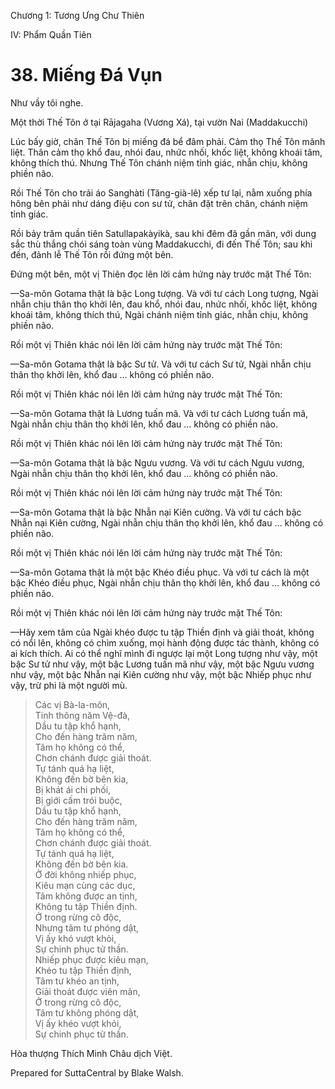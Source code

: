  

Chương 1: Tương Ưng Chư Thiên

IV: Phẩm Quần Tiên

# 38\. Miếng Ðá Vụn

Như vầy tôi nghe.

Một thời Thế Tôn ở tại Rājagaha (Vương Xá), tại vườn Nai (Maddakucchi)

Lúc bấy giờ, chân Thế Tôn bị miếng đá bể đâm phải. Cảm thọ Thế Tôn mãnh liệt. Thân cảm thọ khổ đau, nhói đau, nhức nhối, khốc liệt, không khoái tâm, không thích thú. Nhưng Thế Tôn chánh niệm tỉnh giác, nhẫn chịu, không phiền não.

Rồi Thế Tôn cho trải áo Sanghàti (Tăng-già-lê) xếp tư lại, nằm xuống phía hông bên phải như dáng điệu con sư tử, chân đặt trên chân, chánh niệm tỉnh giác.

Rồi bảy trăm quần tiên Satullapakàyikà, sau khi đêm đã gần mãn, với dung sắc thù thắng chói sáng toàn vùng Maddakucchi, đi đến Thế Tôn; sau khi đến, đảnh lễ Thế Tôn rồi đứng một bên.

Ðứng một bên, một vị Thiên đọc lên lời cảm hứng này trước mặt Thế Tôn:

—Sa-môn Gotama thật là bậc Long tượng. Và với tư cách Long tượng, Ngài nhẫn chịu thân thọ khởi lên, đau khổ, nhói đau, nhức nhối, khốc liệt, không khoái tâm, không thích thú, Ngài chánh niệm tỉnh giác, nhẫn chịu, không phiền não.

Rồi một vị Thiên khác nói lên lời cảm hứng này trước mặt Thế Tôn:

—Sa-môn Gotama thật là bậc Sư tử. Và với tư cách Sư tử, Ngài nhẫn chịu thân thọ khởi lên, khổ đau … không có phiền não.

Rồi một vị Thiên khác nói lên lời cảm hứng này trước mặt Thế Tôn:

—Sa-môn Gotama thật là Lương tuấn mã. Và với tư cách Lương tuấn mã, Ngài nhẫn chịu thân thọ khởi lên, khổ đau … không có phiền não.

Rồi một vị Thiên khác nói lên lời cảm hứng này trước mặt Thế Tôn:

—Sa-môn Gotama thật là bậc Ngưu vương. Và với tư cách Ngưu vương, Ngài nhẫn chịu thân thọ khởi lên, khổ đau … không có phiền não.

Rồi một vị Thiên khác nói lên lời cảm hứng này trước mặt Thế Tôn:

—Sa-môn Gotama thật là bậc Nhẫn nại Kiên cường. Và với tư cách bậc Nhẫn nại Kiên cường, Ngài nhẫn chịu thân thọ khởi lên, khổ đau … không có phiền não.

Rồi một vị Thiên khác nói lên lời cảm hứng này trước mặt Thế Tôn:

—Sa-môn Gotama thật là một bậc Khéo điều phục. Và với tư cách là một bậc Khéo điều phục, Ngài nhẫn chịu thân thọ khởi lên, khổ đau … không có phiền não.

Rồi một vị Thiên khác nói lên lời cảm hứng này trước mặt Thế Tôn:

—Hãy xem tâm của Ngài khéo được tu tập Thiền định và giải thoát, không có nổi lên, không có chìm xuống, mọi hành động được tác thành, không có ai kích thích. Ai có thể nghĩ mình đi ngược lại một Long tượng như vậy, một bậc Sư tử như vậy, một bậc Lương tuấn mã như vậy, một bậc Ngưu vương như vậy, một bậc Nhẫn nại Kiên cường như vậy, một bậc Nhiếp phục như vậy, trừ phi là một người mù.

> Các vị Bà-la-môn,  
> Tinh thông năm Vệ-đà,  
> Dầu tu tập khổ hạnh,  
> Cho đến hàng trăm năm,  
> Tâm họ không có thể,  
> Chơn chánh được giải thoát.  
> Tự tánh quá hạ liệt,  
> Không đến bờ bên kia,  
> Bị khát ái chi phối,  
> Bị giới cấm trói buộc,  
> Dầu tu tập khổ hạnh,  
> Cho đến hàng trăm năm,  
> Tâm họ không có thể,  
> Chơn chánh được giải thoát.  
> Tự tánh quá hạ liệt,  
> Không đến bờ bên kia.  
> Ở đời không nhiếp phục,  
> Kiêu mạn cùng các dục,  
> Tâm không được an tịnh,  
> Không tu tập Thiền định.  
> Ở trong rừng cô độc,  
> Nhưng tâm tư phóng dật,  
> Vị ấy khó vượt khỏi,  
> Sự chinh phục tử thần.  
> Nhiếp phục được kiêu mạn,  
> Khéo tu tập Thiền định,  
> Tâm tư khéo an tịnh,  
> Giải thoát được viên mãn,  
> Ở trong rừng cô độc,  
> Tâm tư không phóng dật,  
> Vị ấy khéo vượt khỏi,  
> Sự chinh phục tử thần.

Hòa thượng Thích Minh Châu dịch Việt.

Prepared for SuttaCentral by Blake Walsh.